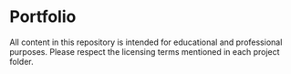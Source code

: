 # Portfolio
All content in this repository is intended for educational and professional purposes. Please respect the licensing terms mentioned in each project folder.
